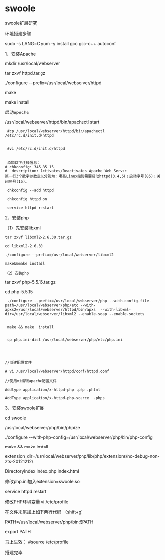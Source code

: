 swoole
======

swoole扩展研究



环境搭建步骤


sudo -s
LANG=C
yum -y install gcc gcc-c++ autoconf


1、安装Apache

   mkdir /usr/local/webserver
   
   tar zxvf httpd.tar.gz
   
   ./configure --prefix=/usr/local/webserver/httpd
   
   make 
   
   make install
   
   
   启动apache
   
   /usr/local/webserver/httpd/bin/apachectl start


     #cp /usr/local/webserver/httpd/bin/apachectl     /etc/rc.d/init.d/httpd
     
     
     #vi /etc/rc.d/init.d/httpd
     
     
     添加以下注释信息：
	# chkconfig: 345 85 15
	#  description: Activates/Deactivates Apache Web Server
	第一行3个数字参数意义分别为：哪些Linux级别需要启动httpd(3,4,5)；启动序号(85)；关闭序号(15)。
	
     chkconfig --add httpd
     
     chkconfig httpd on
     
     service httpd restart
     



2、安装php
   
   
   （1）先安装libxml
   
    tar zxvf libxml2-2.6.30.tar.gz
    
    cd libxml2-2.6.30
    
    ./configure --prefix=/usr/local/webserver/libxml2
    
    make&&make install

    （2）安装php
    
  tar zxvf php-5.5.15.tar.gz 
  
   cd php-5.5.15
   
   
     ./configure --prefix=/usr/local/webserver/php --with-config-file-path=/usr/local/webserver/php/etc --with-apxs2=/usr/local/webserver/httpd/bin/apxs  --with-libxml-dir=/usr/local/webserver/libxml2 --enable-soap --enable-sockets    


     make && make  install
     
     
     cp php.ini-dist /usr/local/webserver/php/etc/php.ini  
     



    //创建配置文件 
    
    # vi /usr/local/webserver/httpd/conf/httpd.conf
    
    //使用vi编辑apache配置文件
    
    Addtype application/x-httpd-php .php .phtml  
    
    AddType application/x-httpd-php-source  .phps
    

3、安装swoole扩展

 cd swoole
 
/usr/local/webserver/php/bin/phpize

./configure --with-php-config=/usr/local/webserver/php/bin/php-config

make &&  make install

extension_dir=/usr/local/webserver/php/lib/php/extensions/no-debug-non-zts-20121212/


DirectoryIndex index.php index.html


修改php.ini加入extension=swoole.so



service httpd restart


修改PHP环境变量
vi /etc/profile

在文件末尾加上如下两行代码 （shift+g)


PATH=/usr/local/webserver/php/bin:$PATH

export PATH

马上生效：
#source /etc/profile


搭建完毕

